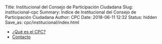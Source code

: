 Title: Institucional del Consejo de Participación Ciudadana
Slug: institucional-cpc
Summary: Índice de Institucional del Consejo de Participación Ciudadana
Author: CPC
Date: 2018-06-11 12:32
Status: hidden
Save_as: cpc/institucional/index.html


* [¿Qué es el CPC?](que-es-el-cpc/)
* [Contacto](contacto-cpc//)
